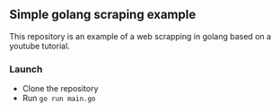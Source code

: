 ## Simple golang scraping example

This repository is an example of a web scrapping in golang based on a youtube tutorial.

### Launch
- Clone the repository
- Run `go run main.go`
